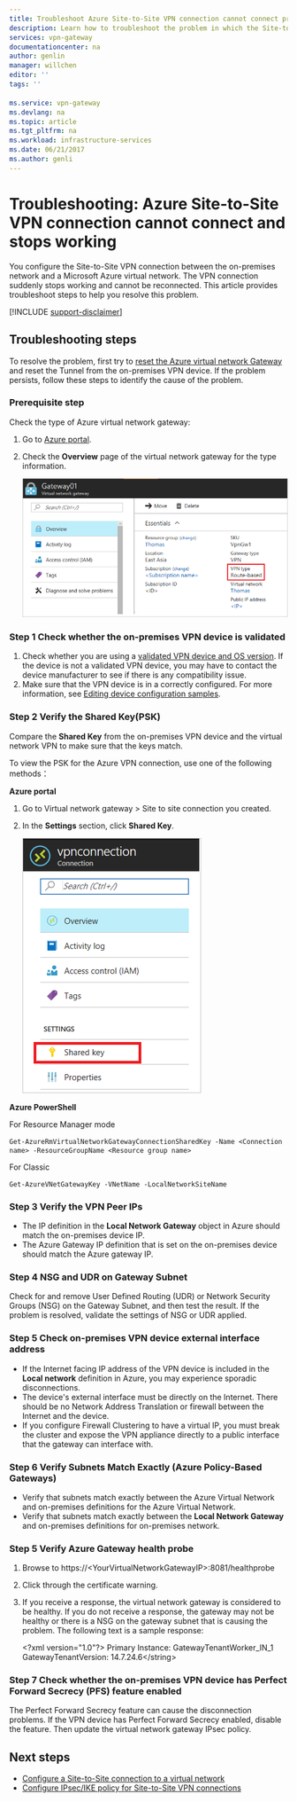 ```yaml
---
title: Troubleshoot Azure Site-to-Site VPN connection cannot connect problem| Microsoft Docs
description: Learn how to troubleshoot the problem in which the Site-to-Site VPN connection suddenly stopped working and cannot be reonnected anymore. 
services: vpn-gateway
documentationcenter: na
author: genlin
manager: willchen
editor: ''
tags: ''

ms.service: vpn-gateway
ms.devlang: na
ms.topic: article
ms.tgt_pltfrm: na
ms.workload: infrastructure-services
ms.date: 06/21/2017
ms.author: genli
---
```


# Troubleshooting: Azure Site-to-Site VPN connection cannot connect and stops working

You configure the Site-to-Site VPN connection between the on-premises network and a Microsoft Azure virtual network. The VPN connection suddenly stops working and cannot be reconnected. This article provides troubleshoot steps to help you resolve this problem. 

[!INCLUDE [support-disclaimer](../../includes/support-disclaimer.md)]

## Troubleshooting steps

To resolve the problem, first try to [reset the Azure virtual network Gateway](vpn-gateway-resetgw-classic.md) and reset the Tunnel from the on-premises VPN device. If the problem persists, follow these steps to identify the cause of the problem.

### Prerequisite step

Check the type of Azure  virtual network gateway:

1. Go to [Azure portal](https://portal.azure.com).
2. Check the **Overview** page of the virtual network gateway for the type information.
    
    ![The overview of the gateway](media\vpn-gateway-troubleshoot-site-to-site-cannot-connect\gatewayoverview.png)

### Step 1 Check whether the on-premises VPN device is validated

1. Check whether  you are using a [validated VPN device and OS version](vpn-gateway-about-vpn-devices.md#a-namedevicetableavalidated-vpn-devices-and-device-configuration-guides). If the device is not a validated VPN device, you may have to contact the device manufacturer to see if there is any compatibility issue.
2. Make sure that the VPN device is in a correctly configured. For more information, see [Editing device configuration samples](/vpn-gateway-about-vpn-devices.md#editing).

### Step 2 Verify the Shared Key(PSK)

Compare the **Shared Key** from the on-premises VPN device and the virtual network VPN to make sure that the keys match. 

To view the PSK for the Azure VPN connection, use one of the following methods：

**Azure portal**

1. Go to Virtual network gateway > Site to site connection you created.
2. In the **Settings** section, click **Shared Key**.
    
    ![Shared Key](media/vpn-gateway-troubleshoot-site-to-site-cannot-connect/sharedkey.png)

**Azure PowerShell**

For Resource Manager mode

    Get-AzureRmVirtualNetworkGatewayConnectionSharedKey -Name <Connection name> -ResourceGroupName <Resource group name>

For Classic

    Get-AzureVNetGatewayKey -VNetName -LocalNetworkSiteName

### Step 3 Verify the VPN Peer IPs

-	The IP definition in the **Local Network Gateway** object in Azure should match the on-premises device IP.
-	The Azure Gateway IP definition that is set on the on-premises device should match the Azure gateway IP.

### Step 4 NSG and UDR on Gateway Subnet

Check for and remove User Defined Routing (UDR) or Network Security Groups (NSG) on the Gateway Subnet, and then test the result. If the problem is resolved, validate the settings of NSG or UDR applied.

### Step 5 Check on-premises VPN device external interface address

- If the Internet facing IP address of the VPN device is included in the **Local network** definition in Azure, you may experience sporadic disconnections.
- The device's external interface must be directly on the Internet. There should be no Network Address Translation or firewall between the Internet and the device.
-  If you configure Firewall Clustering to have a virtual IP, you must break the cluster and expose the VPN appliance directly to a public interface that the gateway can interface with.

### Step 6 Verify  Subnets Match Exactly (Azure Policy-Based Gateways)

-	Verify that subnets match exactly between the Azure Virtual Network and on-premises definitions for the Azure Virtual Network.
-	Verify that subnets match exactly between the **Local Network Gateway** and on-premises definitions for on-premises network.

### Step 5 Verify Azure Gateway health probe

1. Browse to https://&lt;YourVirtualNetworkGatewayIP&gt;:8081/healthprobe
2. Click through the certificate warning.
3. If you receive a response, the virtual network gateway is considered to be healthy. If you do not receive a response, the gateway may not be healthy or there is a NSG on the gateway subnet that is causing the problem. The following text is a sample response:

    &lt;?xml version="1.0"?>
    <string xmlns="http://schemas.microsoft.com/2003/10/Serialization/">Primary Instance: GatewayTenantWorker_IN_1 GatewayTenantVersion: 14.7.24.6</string&gt;

### Step 7 Check whether the on-premises VPN device has Perfect Forward Secrecy (PFS) feature enabled

The Perfect Forward Secrecy feature can cause the disconnection problems. If the VPN device has Perfect Forward Secrecy enabled, disable the feature. Then update the virtual network gateway IPsec policy.

## Next steps

-	[Configure a Site-to-Site connection to a virtual network](vpn-gateway-howto-site-to-site-resource-manager-portal.md)
-	[Configure IPsec/IKE policy for Site-to-Site VPN connections](vpn-gateway-ipsecikepolicy-rm-powershell.md)

